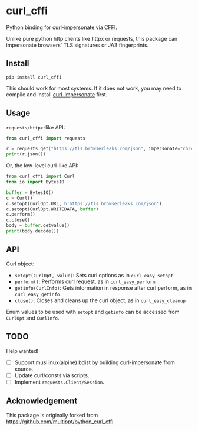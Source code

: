 # curl_cffi

Python binding for [curl-impersonate](https://github.com/lwthiker/curl-impersonate)
via CFFI.

Unlike pure python http clients like httpx or requests, this package can impersonate
browsers' TLS signatures or JA3 fingerprints.

## Install

    pip install curl_cffi

This should work for most systems. If it does not work, you may need to compile and
install [curl-impersonate](https://github.com/lwthiker/curl-impersonate) first.

## Usage

`requests/httpx`-like API:

```python
from curl_cffi import requests

r = requests.get("https://tls.browserleaks.com/json", impersonate="chrome101")
print(r.json())
```

Or, the low-level curl-like API:

```python
from curl_cffi import Curl
from io import BytesIO

buffer = BytesIO()
c = Curl()
c.setopt(CurlOpt.URL, b'https://tls.browserleaks.com/json')
c.setopt(CurlOpt.WRITEDATA, buffer)
c.perform()
c.close()
body = buffer.getvalue()
print(body.decode())
```

## API

Curl object:

* `setopt(CurlOpt, value)`: Sets curl options as in `curl_easy_setopt`
* `perform()`: Performs curl request, as in `curl_easy_perform`
* `getinfo(CurlInfo)`: Gets information in response after curl perform, as in `curl_easy_getinfo`
* `close()`: Closes and cleans up the curl object, as in `curl_easy_cleanup`

Enum values to be used with `setopt` and `getinfo` can be accessed from `CurlOpt` and `CurlInfo`.

## TODO

Help wanted!

- [ ] Support musllinux(alpine) bdist by building curl-impersonate from source.
- [ ] Update curl/consts via scripts.
- [ ] Implement `requests.Client/Session`.

## Acknowledgement

This package is originally forked from https://github.com/multippt/python_curl_cffi

